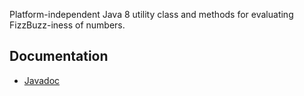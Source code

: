 Platform-independent Java 8 utility class and methods for evaluating FizzBuzz-iness of numbers.

## Documentation

* [Javadoc](docs/api/)